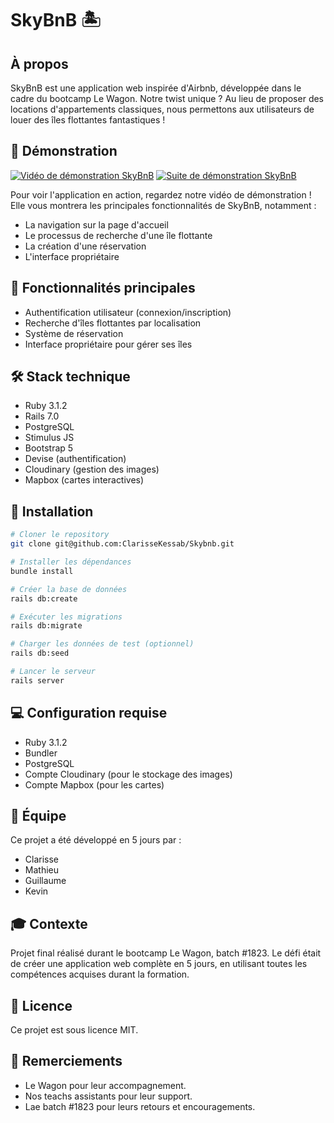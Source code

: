 # SkyBnB 🏝️

## À propos
SkyBnB est une application web inspirée d'Airbnb, développée dans le cadre du bootcamp Le Wagon. Notre twist unique ? Au lieu de proposer des locations d'appartements classiques, nous permettons aux utilisateurs de louer des îles flottantes fantastiques !

## 🎥 Démonstration

[![Vidéo de démonstration SkyBnB](lien_vers_image_miniature)](https://github.com/user-attachments/assets/89dfe29f-63da-46fd-aa17-f9f24e36bbab)
[![Suite de démonstration SkyBnB](lien_vers_image_miniature)](https://github.com/user-attachments/assets/0a6e5bbd-3e10-4443-90e8-77d51d9b1fdc)


Pour voir l'application en action, regardez notre vidéo de démonstration ! 
Elle vous montrera les principales fonctionnalités de SkyBnB, notamment :
- La navigation sur la page d'accueil
- Le processus de recherche d'une île flottante
- La création d'une réservation
- L'interface propriétaire

## 🌟 Fonctionnalités principales

- Authentification utilisateur (connexion/inscription)
- Recherche d'îles flottantes par localisation
- Système de réservation
- Interface propriétaire pour gérer ses îles

## 🛠️ Stack technique

- Ruby 3.1.2
- Rails 7.0
- PostgreSQL
- Stimulus JS
- Bootstrap 5
- Devise (authentification)
- Cloudinary (gestion des images)
- Mapbox (cartes interactives)
  
## 🚀 Installation

```bash
# Cloner le repository
git clone git@github.com:ClarisseKessab/Skybnb.git

# Installer les dépendances
bundle install

# Créer la base de données
rails db:create

# Exécuter les migrations
rails db:migrate

# Charger les données de test (optionnel)
rails db:seed

# Lancer le serveur
rails server
```

## 💻 Configuration requise

- Ruby 3.1.2
- Bundler
- PostgreSQL
- Compte Cloudinary (pour le stockage des images)
- Compte Mapbox (pour les cartes)

## 👥 Équipe

Ce projet a été développé en 5 jours par :
- Clarisse
- Mathieu
- Guillaume
- Kevin

## 🎓 Contexte

Projet final réalisé durant le bootcamp Le Wagon, batch #1823. Le défi était de créer une application web complète en 5 jours, en utilisant toutes les compétences acquises durant la formation.

## 📝 Licence

Ce projet est sous licence MIT.

## 🙏 Remerciements

- Le Wagon pour leur accompagnement.
- Nos teachs assistants pour leur support.
- Lae batch #1823 pour leurs retours et encouragements.
